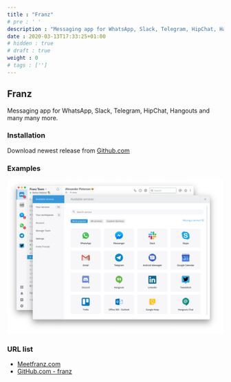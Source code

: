```yaml
---
title : "Franz"
# pre : ' '
description : "Messaging app for WhatsApp, Slack, Telegram, HipChat, Hangouts and many many more."
date : 2020-03-13T17:33:25+01:00
# hidden : true
# draft : true
weight : 0
# tags : ['']
---
```


## Franz

Messaging app for WhatsApp, Slack, Telegram, HipChat, Hangouts and many many more.

### Installation

Download newest release from [Github.com](https://github.com/meetfranz/franz/releases)

### Examples

![Example](images/example.png)

### URL list

* [Meetfranz.com](https://meetfranz.com/)
* [GitHub.com - franz](https://github.com/meetfranz/franz)
